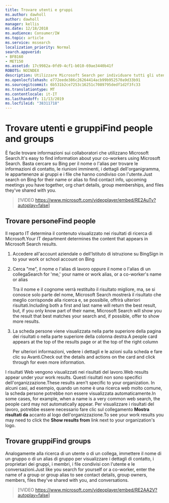 ```yaml
---
title: Trovare utenti e gruppi
ms.author: dawholl
author: dawholl
manager: kellis
ms.date: 12/18/2018
ms.audience: Consumer/IW
ms.topic: article
ms.service: mssearch
localization_priority: Normal
search.appverid:
- BFB160
- MET150
ms.assetid: 17c9982a-0fd9-4cf1-b010-69ae3440b41f
ROBOTS: NOINDEX
description: Utilizzare Microsoft Search per individuare tutti gli utenti dell'azienda e le informazioni che verranno visualizzate
ms.openlocfilehash: e772eede386c26264414acb99b952570a9d33b91
ms.sourcegitcommit: 6b531b2ce7253c16251c7089795dedf1d2f3fc33
ms.translationtype: MT
ms.contentlocale: it-IT
ms.lasthandoff: 11/13/2019
ms.locfileid: "38311718"
---
```

# <a name="find-people-and-groups"></a><span data-ttu-id="389ce-103">Trovare utenti e gruppi</span><span class="sxs-lookup"><span data-stu-id="389ce-103">Find people and groups</span></span>

<span data-ttu-id="389ce-104">È facile trovare informazioni sui collaboratori che utilizzano Microsoft Search.</span><span class="sxs-lookup"><span data-stu-id="389ce-104">It's easy to find information about your co-workers using Microsoft Search.</span></span> <span data-ttu-id="389ce-105">Basta cercare su Bing per il nome o l'alias per trovare le informazioni di contatto, le riunioni imminenti, i dettagli dell'organigramma, le appartenenze ai gruppi e i file che hanno condiviso con l'utente.</span><span class="sxs-lookup"><span data-stu-id="389ce-105">Just search on Bing for their name or alias to find contact info, upcoming meetings you have together, org chart details, group memberships, and files they've shared with you.</span></span>
  
> [!VIDEO https://www.microsoft.com/videoplayer/embed/RE2AuTv?autoplay=false]
  
## <a name="find-people"></a><span data-ttu-id="389ce-106">Trovare persone</span><span class="sxs-lookup"><span data-stu-id="389ce-106">Find people</span></span>

<span data-ttu-id="389ce-107">Il reparto IT determina il contenuto visualizzato nei risultati di ricerca di Microsoft.</span><span class="sxs-lookup"><span data-stu-id="389ce-107">Your IT department determines the content that appears in Microsoft Search results.</span></span>
  
1. <span data-ttu-id="389ce-108">Accedere all'account aziendale o dell'Istituto di istruzione su Bing</span><span class="sxs-lookup"><span data-stu-id="389ce-108">Sign in to your work or school account on Bing</span></span>
    
2. <span data-ttu-id="389ce-109">Cerca "me", il nome o l'alias di lavoro oppure il nome o l'alias di un collega</span><span class="sxs-lookup"><span data-stu-id="389ce-109">Search for 'me,' your name or work alias, or a co-worker's name or alias</span></span>
    
    <span data-ttu-id="389ce-110">Tra il nome e il cognome verrà restituito il risultato migliore, ma, se si conosce solo parte del nome, Microsoft Search mostrerà il risultato che meglio corrisponde alla ricerca e, se possibile, offrirà ulteriori risultati.</span><span class="sxs-lookup"><span data-stu-id="389ce-110">Including both a first and last name will return the best result, but, if you only know part of their name, Microsoft Search will show you the result that best matches your search and, if possible, offer to show more results.</span></span>
    
3. <span data-ttu-id="389ce-111">La scheda persone viene visualizzata nella parte superiore della pagina dei risultati o nella parte superiore della colonna destra.</span><span class="sxs-lookup"><span data-stu-id="389ce-111">A people card appears at the top of the results page or at the top of the right column</span></span>
    
    <span data-ttu-id="389ce-112">Per ulteriori informazioni, vedere i dettagli e le azioni sulla scheda e fare clic su Avanti.</span><span class="sxs-lookup"><span data-stu-id="389ce-112">Check out the details and actions on the card and click through for even more information.</span></span>
    
<span data-ttu-id="389ce-113">I risultati Web vengono visualizzati nei risultati del lavoro.</span><span class="sxs-lookup"><span data-stu-id="389ce-113">Web results appear under your work results.</span></span> <span data-ttu-id="389ce-114">Questi risultati non sono specifici dell'organizzazione.</span><span class="sxs-lookup"><span data-stu-id="389ce-114">These results aren't specific to your organization.</span></span> <span data-ttu-id="389ce-115">In alcuni casi, ad esempio, quando un nome è una ricerca web molto comune, la scheda persone potrebbe non essere visualizzata automaticamente.</span><span class="sxs-lookup"><span data-stu-id="389ce-115">In some cases, for example, when a name is a very common web search, the people card may not automatically appear.</span></span> <span data-ttu-id="389ce-116">Per visualizzare i risultati del lavoro, potrebbe essere necessario fare clic sul collegamento **Mostra risultati da** accanto al logo dell'organizzazione.</span><span class="sxs-lookup"><span data-stu-id="389ce-116">To see your work results you may need to click the **Show results from** link next to your organization's logo.</span></span> 
  
## <a name="find-groups"></a><span data-ttu-id="389ce-117">Trovare gruppi</span><span class="sxs-lookup"><span data-stu-id="389ce-117">Find groups</span></span>

<span data-ttu-id="389ce-118">Analogamente alla ricerca di un utente o di un collega, immettere il nome di un gruppo o di un alias di gruppo per visualizzare i dettagli di contatto, i proprietari dei gruppi, i membri, i file condivisi con l'utente e le conversazioni.</span><span class="sxs-lookup"><span data-stu-id="389ce-118">Just like you search for yourself or a co-worker, enter the name of a group or group alias to see contact details, group owners, members, files they've shared with you, and conversations.</span></span>
  
> [!VIDEO https://www.microsoft.com/videoplayer/embed/RE2AA2V?autoplay=false]
  

  

